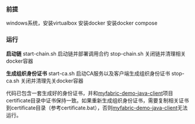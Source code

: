 ### 前提

windows系统，安装virtualbox
安装docker
安装docker compose

### 运行

**启动链**
start-chain.sh 启动链并部署调用合约
stop-chain.sh 关闭链并清理相关docker容器

**生成组织身份证书**
start-ca.sh 启动CA服务以及客户端生成组织身份证书
stop-ca.sh 关闭并清理先关docker容器

代码已包含一套生成好的身份证书，并和[myfabric-demo-java-client](https://github.com/fftt2017/myfabric-demo-java-client)项目certificate目录中证书保持一致。如果重新生成组织身份证书，需要复制相关证书到certificate目录（参考certificate.bat），否则[myfabric-demo-java-client](https://github.com/fftt2017/myfabric-demo-java-client)无法运行。

